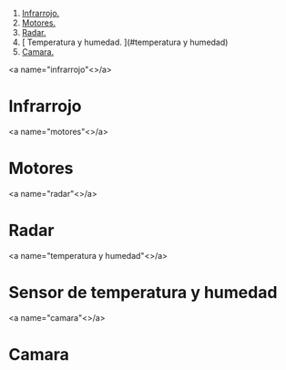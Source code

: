 1. [ Infrarrojo. ](#infrarrojo)
2. [ Motores. ](#motores)
3. [ Radar. ](#radar)
4. [ Temperatura y humedad. ](#temperatura y humedad)
5. [ Camara. ](#camara)

<a name="infrarrojo"<>/a>
# Infrarrojo

<a name="motores"<>/a>
# Motores


<a name="radar"<>/a>
# Radar


<a name="temperatura y humedad"<>/a>
# Sensor de temperatura y humedad


<a name="camara"<>/a>
# Camara
